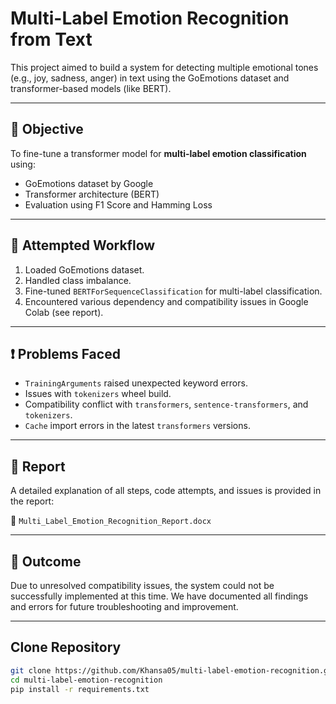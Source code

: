 # Multi-Label Emotion Recognition from Text

This project aimed to build a system for detecting multiple emotional tones (e.g., joy, sadness, anger) in text using the GoEmotions dataset and transformer-based models (like BERT). 

---

## 📌 Objective

To fine-tune a transformer model for **multi-label emotion classification** using:
- GoEmotions dataset by Google
- Transformer architecture (BERT)
- Evaluation using F1 Score and Hamming Loss

---

## 🧪 Attempted Workflow

1. Loaded GoEmotions dataset.
2. Handled class imbalance.
3. Fine-tuned `BERTForSequenceClassification` for multi-label classification.
4. Encountered various dependency and compatibility issues in Google Colab (see report).

---

## ❗ Problems Faced

- `TrainingArguments` raised unexpected keyword errors.
- Issues with `tokenizers` wheel build.
- Compatibility conflict with `transformers`, `sentence-transformers`, and `tokenizers`.
- `Cache` import errors in the latest `transformers` versions.

---

## 📄 Report

A detailed explanation of all steps, code attempts, and issues is provided in the report:

📄 `Multi_Label_Emotion_Recognition_Report.docx`

---

## 📌 Outcome

Due to unresolved compatibility issues, the system could not be successfully implemented at this time. We have documented all findings and errors for future troubleshooting and improvement.

---

## Clone Repository

```bash
git clone https://github.com/Khansa05/multi-label-emotion-recognition.git
cd multi-label-emotion-recognition
pip install -r requirements.txt

